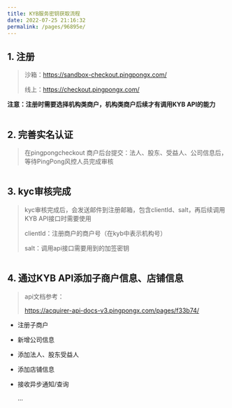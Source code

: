 ```yaml
---
title: KYB服务密钥获取流程
date: 2022-07-25 21:16:32
permalink: /pages/96895e/
---
```

## 1. 注册

> 沙箱：https://sandbox-checkout.pingpongx.com/
>
> 线上：https://checkout.pingpongx.com/

**注意：注册时需要选择机构类商户，机构类商户后续才有调用KYB API的能力**

<div>
  <img :src="$withBase('/kyb/img/image-20220725204714025.png')">
</div>



## 2. 完善实名认证

> 在pingpongcheckout 商户后台提交：法人、股东、受益人、公司信息后，等待PingPong风控人员完成审核

<div>
  <img :src="$withBase('/kyb/img/image-20220725205720809.png')">
</div>


## 3. kyc审核完成

> kyc审核完成后，会发送邮件到注册邮箱，包含clientId、salt，再后续调用KYB API接口时需要使用
>
> clientId：注册商户的商户号（在kyb中表示机构号）
>
> salt：调用api接口需要用到的加签密钥

<div>
  <img :src="$withBase('/kyb/img/image-20220725211226804.png')">
</div>



## 4. 通过KYB API添加子商户信息、店铺信息

> api文档参考：
>
> https://acquirer-api-docs-v3.pingpongx.com/pages/f33b74/

* 注册子商户

* 新增公司信息

* 添加法人、股东受益人

* 添加店铺信息

* 接收异步通知/查询

  ...